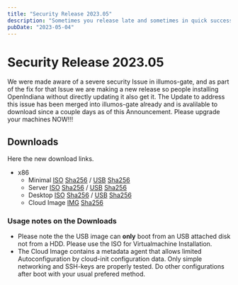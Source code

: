 ```yaml
---
title: "Security Release 2023.05"
description: "Sometimes you release late and sometimes in quick succession. This time unfortunately because of a security issue. UPGRADE NOW!!!"
pubDate: "2023-05-04"
---
```


# Security Release 2023.05
We were made aware of a severe security Issue in illumos-gate, and as part of the fix for that Issue we are making a new release so people installing OpenIndiana without directly updating it
also get it. The Update to address this issue has been merged into illumos-gate already and is avalilable to download since a couple days as of this Announcement. Please upgrade your machines
NOW!!!

## Downloads
Here the new download links.
- x86 
  - Minimal [ISO](https://dlc.openindiana.org/isos/hipster/20230502/OI-hipster-minimal-20230502.iso) [Sha256](https://dlc.openindiana.org/isos/hipster/20230502/OI-hipster-minimal-20230502.iso.sha256sum) / [USB](https://dlc.openindiana.org/isos/hipster/20230502/OI-hipster-minimal-20230502.usb) [Sha256](https://dlc.openindiana.org/isos/hipster/20230502/OI-hipster-minimal-20230502.usb.sha256sum)
  - Server  [ISO](https://dlc.openindiana.org/isos/hipster/20230502/OI-hipster-text-20230502.iso) [Sha256](https://dlc.openindiana.org/isos/hipster/20230502/OI-hipster-text-20230502.iso.sha256sum) / [USB](https://dlc.openindiana.org/isos/hipster/20230502/OI-hipster-text-20230502.usb) [Sha256](https://dlc.openindiana.org/isos/hipster/20230502/OI-hipster-text-20230502.usb.sha256sum)
  - Desktop [ISO](https://dlc.openindiana.org/isos/hipster/20230502/OI-hipster-gui-20230502.iso) [Sha256](https://dlc.openindiana.org/isos/hipster/20230502/OI-hipster-gui-20230502.iso.sha256sum) / [USB](https://dlc.openindiana.org/isos/hipster/20230502/OI-hipster-gui-20230502.usb) [Sha256](https://dlc.openindiana.org/isos/hipster/20230502/OI-hipster-gui-20230502.usb.sha256sum)
  - Cloud Image [IMG](https://dlc.openindiana.org/isos/hipster/20230502/OI-hipster-cloudimage.img.gz) [Sha256](https://dlc.openindiana.org/isos/hipster/20230502/OI-hipster-cloudimage.img.gz.sha256sum)
### Usage notes on the Downloads
- Please note the the USB image can **only** boot from an USB attached disk not from a HDD. Please use the ISO for Virtualmachine Installation. 
- The Cloud Image contains a metadata agent that allows limited Autoconfiguration by cloud-init configuration data. Only simple networking and SSH-keys are properly tested. Do other configurations after boot with your usual prefered method.

